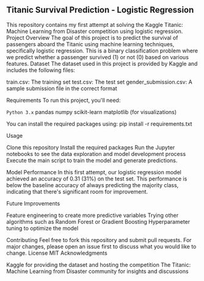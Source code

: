 ## Titanic Survival Prediction - Logistic Regression

This repository contains my first attempt at solving the Kaggle Titanic: Machine Learning from Disaster competition using logistic regression.
Project Overview
The goal of this project is to predict the survival of passengers aboard the Titanic using machine learning techniques, specifically logistic regression. This is a binary classification problem where we predict whether a passenger survived (1) or not (0) based on various features.
Dataset
The dataset used in this project is provided by Kaggle and includes the following files:

train.csv: The training set
test.csv: The test set
gender_submission.csv: A sample submission file in the correct format

Requirements
To run this project, you'll need:

`Python 3.x`
pandas
numpy
scikit-learn
matplotlib (for visualizations)

You can install the required packages using:
 pip install -r requirements.txt

 Usage

Clone this repository
Install the required packages
Run the Jupyter notebooks to see the data exploration and model development process
Execute the main script to train the model and generate predictions.

Model Performance
In this first attempt, our logistic regression model achieved an accuracy of 0.31 (31%) on the test set. This performance is below the baseline accuracy of always predicting the majority class, indicating that there's significant room for improvement.

Future Improvements

Feature engineering to create more predictive variables
Trying other algorithms such as Random Forest or Gradient Boosting
Hyperparameter tuning to optimize the model

Contributing
Feel free to fork this repository and submit pull requests. For major changes, please open an issue first to discuss what you would like to change.
License
MIT
Acknowledgments

Kaggle for providing the dataset and hosting the competition
The Titanic: Machine Learning from Disaster community for insights and discussions
